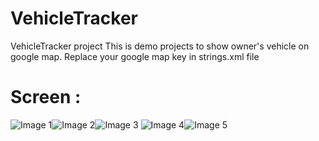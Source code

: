 # VehicleTracker
VehicleTracker project 
This is demo projects to show owner's vehicle  on google map.
Replace your google map key in strings.xml file

# Screen :
![Image 1](screen_1.jpg)![Image 2](screen_2.jpg)![Image 3](screen_3.jpg) ![Image 4](screen_4.jpg)![Image 5](screen_5.jpg)

